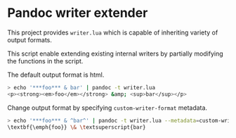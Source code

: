 # Pandoc writer extender

This project provides `writer.lua` which is capable of inheriting variety of output formats.

This script enable extending existing internal writers by partially modifying the functions in the script.

The default output format is html.

```sh
> echo '***foo*** & bar' | pandoc -t writer.lua
<p><strong><em>foo</em></strong> &amp; <sup>bar</sup></p>
```

Change output format by specifying `custom-writer-format` metadata.

``` sh
> echo '***foo*** & ^bar^' | pandoc -t writer.lua --metadata=custom-writer-format:latex
\textbf{\emph{foo}} \& \textsuperscript{bar}
```

